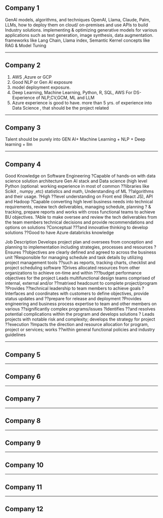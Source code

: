 ## Company 1
GenAI models, algorithms, and techniques
    OpenAI, Llama, Claude, Palm, LLMs, how to deploy them on cloud/ on-premises and use APIs to build Industry solutions.
implementing & optimizing generative models for various applications such as
    text generation, image synthesis, data augmentation.
frameworks like
    Lang Chain, Llama index, Semantic Kernel
concepts like
    RAG & Model Tuning

--- 

## Company 2
1. AWS ,Azure or GCP 
2. Good NLP or Gen AI exposure
3. model deployment exposure.
4. Deep Learning, Machine Learning, Python, R, SQL, AWS For DS- Experience of NLP,CV,GCM, ML and LLM
5. Azure experience is good to have. more than 5 yrs. of experience into Data Science , that should be the project related

---
## Company 3
Talent should be purely into GEN AI+ Machine Learning + NLP + Deep learning + llm

---
## Company 4
Good Knowledge on Software Engineering
?Capable of hands-on with data science solution architecture
Gen AI stack and Data science (high level
Python (optional: working experience in most of common ??libraries like Scikit , numpy ,etc)
statistics and math, Understanding of ML ??algorithms and their usage.
?High ??level understanding on Front end (React JS), API and Hadoop
?Capable converting high level business needs into technical requirements, review tech 
deliverables, managing schedule, planning
? & tracking, prepare reports and works with cross functional teams to achieve BU objectives.
?Able to make oversee and review the tech deliverables from the team members 
technical decisions and provide recommendations and options on solutions
?Conceptual ???and innovative thinking to develop solutions
??Good to have Azure databricks knowledge

Job Description
Develops project plan and oversees from conception and planning to implementation
including strategies, processes and resources
?Ensures ??objectives are clearly defined and agreed to across the business unit
?Responsible for managing schedule and task details by utilizing project management tools ??such as reports, tracking charts, checklist and project scheduling software
?Drives allocated resources from other organizations to achieve on-time and within ???budget performance objectives for the project
Leads multifunctional design teams comprised of internal, external and/or ??matrixed headcount to complete project/program
?Provides ??technical leadership to team members to achieve goals
?Interfaces and coordinates with customers to define objectives, provide status updates and ??prepare for release and deployment
?Provides engineering and business process expertise to team and other members on various ??significantly complex programs/issues
?Identifies ??and resolves potential complications within the program and develops solutions
? Leads projects with notable risk and complexity; develops the strategy for project ??execution
?Impacts the direction and resource allocation for program, project or services; works ??within general functional policies and industry guidelines

---
## Company 5


---
## Company 6


---
## Company 7


---
## Company 8


---
## Company 9


---
## Company 10


---
## Company 11


---
## Company 12